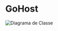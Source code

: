 # GoHost

![Diagrama de Classe](https://lucid.app/lucidchart/101f2ee4-7082-4e13-95fb-dd76869b1fe8/edit?view_items=u8wdFWut9CWX&invitationId=inv_681d85d7-e032-4bc2-b570-bd2433b10472)


